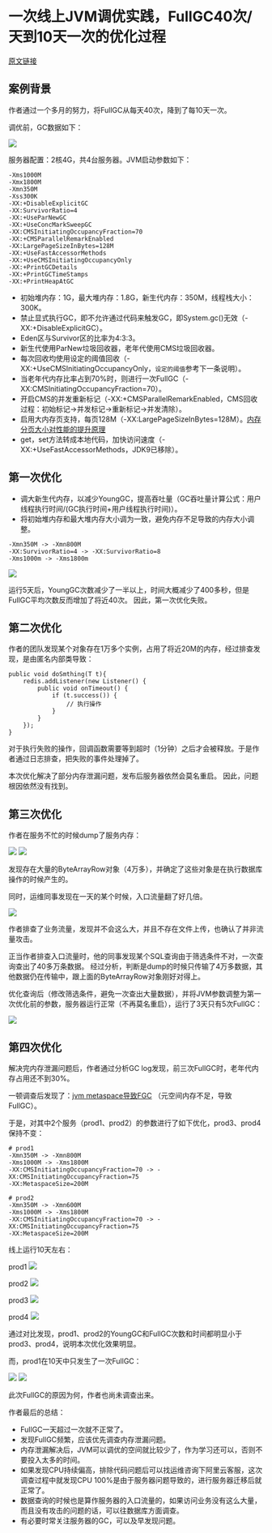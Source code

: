 # 一次线上JVM调优实践，FullGC40次/天到10天一次的优化过程

[原文链接](https://heapdump.cn/article/1859160)

## 案例背景

作者通过一个多月的努力，将FullGC从每天40次，降到了每10天一次。

调优前，GC数据如下：

<img src="https://a.perfma.net/img/1858865">

服务器配置：2核4G，共4台服务器。JVM启动参数如下：

```shell
-Xms1000M 
-Xmx1800M 
-Xmn350M 
-Xss300K 
-XX:+DisableExplicitGC 
-XX:SurvivorRatio=4 
-XX:+UseParNewGC 
-XX:+UseConcMarkSweepGC 
-XX:CMSInitiatingOccupancyFraction=70 
-XX:+CMSParallelRemarkEnabled 
-XX:LargePageSizeInBytes=128M 
-XX:+UseFastAccessorMethods 
-XX:+UseCMSInitiatingOccupancyOnly 
-XX:+PrintGCDetails 
-XX:+PrintGCTimeStamps 
-XX:+PrintHeapAtGC
```

- 初始堆内存：1G，最大堆内存：1.8G，新生代内存：350M，线程栈大小：300K。
- 禁止显式执行GC，即不允许通过代码来触发GC，即System.gc()无效（-XX:+DisableExplicitGC）。
- Eden区与Survivor区的比率为4:3:3。
- 新生代使用ParNew垃圾回收器，老年代使用CMS垃圾回收器。
- 每次回收均使用设定的阈值回收（-XX:+UseCMSInitiatingOccupancyOnly，`设定的阈值`参考下一条说明）。
- 当老年代内存比率占到70%时，则进行一次FullGC（-XX:CMSInitiatingOccupancyFraction=70）。
- 开启CMS的并发重新标记（-XX:+CMSParallelRemarkEnabled，CMS回收过程：初始标记->并发标记->重新标记->并发清除）。
- 启用大内存页支持，每页128M（-XX:LargePageSizeInBytes=128M）。[内存分页大小对性能的提升原理](https://blog.51cto.com/u_14286115/3332634)
- get，set方法转成本地代码，加快访问速度（-XX:+UseFastAccessorMethods，JDK9已移除）。

## 第一次优化

- 调大新生代内存，以减少YoungGC，提高吞吐量（GC吞吐量计算公式：用户线程执行时间/(GC执行时间+用户线程执行时间)）。
- 将初始堆内存和最大堆内存大小调为一致，避免内存不足导致的内存大小调整。

```shell
-Xmn350M -> -Xmn800M
-XX:SurvivorRatio=4 -> -XX:SurvivorRatio=8
-Xms1000m -> -Xms1800m
```

<img src="https://a.perfma.net/img/1858890">

运行5天后，YoungGC次数减少了一半以上，时间大概减少了400多秒，但是FullGC平均次数反而增加了将近40次。 因此，第一次优化失败。

## 第二次优化

作者的团队发现某个对象存在1万多个实例，占用了将近20M的内存，经过排查发现，是由匿名内部类导致：

```shell
public void doSmthing(T t){
	redis.addListener(new Listener() {
		public void onTimeout() {
			if (t.success()) {
				// 执行操作
			}
		}
	});
}
```

对于执行失败的操作，回调函数需要等到超时（1分钟）之后才会被释放。于是作者通过日志排查，把失败的事件处理掉了。 

本次优化解决了部分内存泄漏问题，发布后服务器依然会莫名重启。 因此，问题根因依然没有找到。

## 第三次优化

作者在服务不忙的时候dump了服务内存：

<img src="https://a.perfma.net/img/1858914">
<img src="https://a.perfma.net/img/1858945">

发现存在大量的ByteArrayRow对象（4万多），并确定了这些对象是在执行数据库操作的时候产生的。 

同时，运维同事发现在一天的某个时候，入口流量翻了好几倍。

<img src="https://a.perfma.net/img/1858960">

作者排查了业务流量，发现并不会这么大，并且不存在文件上传，也确认了并非流量攻击。

正当作者排查入口流量时，他的同事发现某个SQL查询由于筛选条件不对，一次查询查出了40多万条数据。 经过分析，判断是dump的时候只传输了4万多数据，其他数据仍在传输中，跟上面的ByteArrayRow对象刚好对得上。

优化查询后（修改筛选条件，避免一次查出大量数据），并将JVM参数调整为第一次优化前的参数，服务器运行正常（不再莫名重启），运行了3天只有5次FullGC：

<img src="https://a.perfma.net/img/1858985">

## 第四次优化

解决完内存泄漏问题后，作者通过分析GC log发现，前三次FullGC时，老年代内存占用还不到30%。

一顿调查后发现了：[jvm metaspace导致FGC](https://blog.csdn.net/zjwstz/article/details/77478054) （元空间内存不足，导致FullGC）。

于是，对其中2个服务（prod1、prod2）的参数进行了如下优化，prod3、prod4保持不变：

```shell
# prod1
-Xmn350M -> -Xmn800M
-Xms1000M -> -Xms1800M
-XX:CMSInitiatingOccupancyFraction=70 -> -XX:CMSInitiatingOccupancyFraction=75
-XX:MetaspaceSize=200M
```

```shell
# prod2
-Xmn350M -> -Xmn600M
-Xms1000M -> -Xms1800M
-XX:CMSInitiatingOccupancyFraction=70 -> -XX:CMSInitiatingOccupancyFraction=75
-XX:MetaspaceSize=200M
```

线上运行10天左右：

prod1
<img src="https://a.perfma.net/img/1858997">

prod2
<img src="https://a.perfma.net/img/1859024">

prod3
<img src="https://a.perfma.net/img/1859050">

prod4
<img src="https://a.perfma.net/img/1859080">

通过对比发现，prod1、prod2的YoungGC和FullGC次数和时间都明显小于prod3、prod4，说明本次优化效果明显。

而，prod1在10天中只发生了一次FullGC：

<img src="https://a.perfma.net/img/1859091">

<img src="https://a.perfma.net/img/1859101">

此次FullGC的原因为何，作者也尚未调查出来。

作者最后的总结：

- FullGC一天超过一次就不正常了。
- 发现FullGC频繁，应该优先调查内存泄漏问题。
- 内存泄漏解决后，JVM可以调优的空间就比较少了，作为学习还可以，否则不要投入太多的时间。
- 如果发现CPU持续偏高，排除代码问题后可以找运维咨询下阿里云客服，这次调查过程中就发现CPU 100%是由于服务器问题导致的，进行服务器迁移后就正常了。
- 数据查询的时候也是算作服务器的入口流量的，如果访问业务没有这么大量，而且没有攻击的问题的话，可以往数据库方面调查。
- 有必要时常关注服务器的GC，可以及早发现问题。